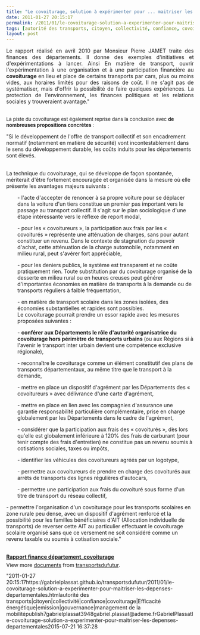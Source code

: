 ```yaml
---
title: "Le covoiturage, solution à expérimenter pour ... maitriser les dépenses départementales"
date: 2011-01-27 20:15:17
permalink: /2011/01/le-covoiturage-solution-a-experimenter-pour-maitriser-les-depenses-departementales.html
tags: [autorité des transports, citoyen, collectivité, confiance, covoiturage, Efficacité énergétique, emission, gouvernance, management de la mobilité]
layout: post
---
```


<p><span style="font-size: small"> <p style="text-align: justify">Le rapport réalisé en avril 2010 par Monsieur Pierre JAMET traite des finances des départements. Il donne des exemples d'initiatives et d'expérimentations à lancer. Ainsi En matière de transport, ouvrir l'expérimentation à une organisation et à une participation financière au <strong>covoiturage </strong>en lieu et place de certains transports par cars, plus ou moins vides, aux horaires limités pour des raisons de coût. Il ne s'agit pas de systématiser, mais d'offrir la possibilité de faire quelques expériences. La protection de l'environnement, les finances politiques et les relations sociales y trouveraient avantage."</p> </span><br /><span style="font-size: small">La piste du covoiturage est également reprise dans la conclusion avec <strong>de nombreuses propositions concrètes </strong>:</span><br /> <p>"Si le développement de l'offre de transport collectif et son encadrement normatif (notamment en matière de sécurité) vont incontestablement dans le sens du développement durable, les coûts induits pour les départements sont élevés.</p> <br />La technique du covoiturage, qui se développe de façon spontanée, mériterait d'être fortement encouragée et organisée dans la mesure où elle présente les avantages majeurs suivants : </p>  <!--more-->   <p style="padding-left: 30px">- l'acte d'accepter de renoncer à sa propre voiture pour se déplacer dans la voiture d'un tiers constitue un premier pas important vers le passage au transport collectif. Il s'agit sur le plan sociologique d'une étape intéressante vers le réflexe de report modal,<br /> <p style="padding-left: 30px">- pour les « covoitureurs », la participation aux frais par les « covoiturés » représente une atténuation de charges, sans pour autant constituer un revenu. Dans le contexte de stagnation du pouvoir d'achat, cette atténuation de la charge automobile, notamment en milieu rural, peut s'avérer fort appréciable,</p> <p style="padding-left: 30px">- pour les deniers publics, le système est transparent et ne coûte pratiquement rien. Toute substitution par du covoiturage organisé de la desserte en milieu rural ou en heures creuses peut générer d'importantes économies en matière de transports à la demande ou de transports réguliers à faible fréquentation,</p> <p style="padding-left: 30px">- en matière de transport scolaire dans les zones isolées, des économies substantielles et rapides sont possibles.<br />Le covoiturage pourrait prendre un essor rapide avec les mesures proposées suivantes :</p> </p> <p style="padding-left: 30px">- <strong>conférer aux Départements le rôle d'autorité organisatrice du covoiturage hors périmètre de transports urbains </strong>(ou aux Régions si à l'avenir le transport inter urbain devient une compétence exclusive régionale),<br /> <p style="padding-left: 30px">- reconnaître le covoiturage comme un élément constitutif des plans de transports départementaux, au même titre que le transport à la demande,</p> <p style="padding-left: 30px">- mettre en place un dispositif d'agrément par les Départements des « covoitureurs » avec délivrance d'une carte d'agrément,</p> <p style="padding-left: 30px">- mettre en place en lien avec les compagnies d'assurance une garantie responsabilité particulière complémentaire, prise en charge globalement par les Départements dans le cadre de l'agrément,</p> <p style="padding-left: 30px">- considérer que la participation aux frais des « covoiturés », dès lors qu'elle est globalement inférieure à 120% des frais de carburant (pour tenir compte des frais d'entretien) ne constitue pas un revenu soumis à cotisations sociales, taxes ou impôts,</p> <p style="padding-left: 30px">- identifier les véhicules des covoitureurs agréés par un logotype,</p> <p style="padding-left: 30px">- permettre aux covoitureurs de prendre en charge des covoiturés aux arrêts de transports des lignes régulières d'autocars,</p> <p style="padding-left: 30px">- permettre une participation aux frais du covoituré sous forme d'un titre de transport du réseau collectif,</p> </p> <p style="text-align: justifypadding-left: 30px">- permettre l'organisation d'un covoiturage pour les transports scolaires en zone rurale peu dense, avec un dispositif d'agrément renforcé et la possibilité pour les familles bénéficiaires d'AIT (Allocation individuelle de transports) de reverser cette AIT au particulier effectuant le covoiturage scolaire organisé sans que ce versement ne soit considéré comme un revenu taxable ou soumis à cotisation sociale." <br /> </p> <div id="__ss_6719916" style="width: 477px"><strong style="margin: 12px 0 4px"><a href="http://www.slideshare.net/transportsdufutur/rapport-finance-dpartementcovoiturage" title="Rapport finance département_covoiturage">Rapport finance département_covoiturage</a></strong>        <div style="padding: 5px 0 12px">View more <a href="http://www.slideshare.net/">documents</a> from <a href="http://www.slideshare.net/transportsdufutur">transportsdufutur</a>.</div> </div>"2011-01-27 20:15:17https://gabrielplassat.github.io/transportsdufutur/2011/01/le-covoiturage-solution-a-experimenter-pour-maitriser-les-depenses-departementales.htmlautorité des transports|citoyen|collectivité|confiance|covoiturage|Efficacité énergétique|emission|gouvernance|management de la mobilitépublish7gabrielplassat3948gabriel.plassat@ademe.frGabrielPlassatle-covoiturage-solution-a-experimenter-pour-maitriser-les-depenses-departementales2015-07-21 16:37:28
